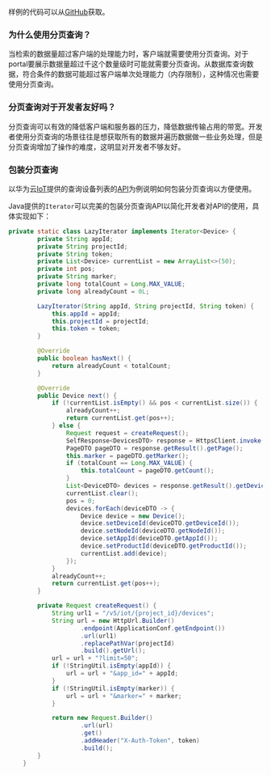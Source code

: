 样例的代码可以从[GitHub](https://github.com/ctlove0523/huaweicloud-iot-application-sdk-java/blob/master/src/main/java/io/ctlove0523/iot/application/device/Devices.java)获取。

### 为什么使用分页查询？

当检索的数据量超过客户端的处理能力时，客户端就需要使用分页查询。对于portal要展示数据量超过千这个数量级时可能就需要分页查询。从数据库查询数据，符合条件的数据可能超过客户端单次处理能力（内存限制），这种情况也需要使用分页查询。

### 分页查询对于开发者友好吗？

分页查询可以有效的降低客户端和服务器的压力，降低数据传输占用的带宽。开发者使用分页查询的场景往往是想获取所有的数据并遍历数据做一些业务处理，但是分页查询增加了操作的难度，这明显对开发者不够友好。

### 包装分页查询

以华为云[IoT](https://www.huaweicloud.com/product/iothub.html)提供的查询设备列表的[API](https://support.huaweicloud.com/api-iothub/iot_06_v5_0048.html)为例说明如何包装分页查询以方便使用。

Java提供的`Iterator`可以完美的包装分页查询API以简化开发者对API的使用，具体实现如下：

~~~java
private static class LazyIterator implements Iterator<Device> {
        private String appId;
        private String projectId;
        private String token;
        private List<Device> currentList = new ArrayList<>(50);
        private int pos;
        private String marker;
        private long totalCount = Long.MAX_VALUE;
        private long alreadyCount = 0L;

        LazyIterator(String appId, String projectId, String token) {
            this.appId = appId;
            this.projectId = projectId;
            this.token = token;
        }

        @Override
        public boolean hasNext() {
            return alreadyCount < totalCount;
        }

        @Override
        public Device next() {
            if (!currentList.isEmpty() && pos < currentList.size()) {
                alreadyCount++;
                return currentList.get(pos++);
            } else {
                Request request = createRequest();
                SelfResponse<DevicesDTO> response = HttpsClient.invoke(request, DevicesDTO.class);
                PageDTO pageDTO = response.getResult().getPage();
                this.marker = pageDTO.getMarker();
                if (totalCount == Long.MAX_VALUE) {
                    this.totalCount = pageDTO.getCount();
                }
                List<DeviceDTO> devices = response.getResult().getDevices();
                currentList.clear();
                pos = 0;
                devices.forEach(deviceDTO -> {
                    Device device = new Device();
                    device.setDeviceId(deviceDTO.getDeviceId());
                    device.setNodeId(deviceDTO.getNodeId());
                    device.setAppId(deviceDTO.getAppId());
                    device.setProductId(deviceDTO.getProductId());
                    currentList.add(device);
                });
            }
            alreadyCount++;
            return currentList.get(pos++);
        }

        private Request createRequest() {
            String url1 = "/v5/iot/{project_id}/devices";
            String url = new HttpUrl.Builder()
                    .endpoint(ApplicationConf.getEndpoint())
                    .url(url1)
                    .replacePathVar(projectId)
                    .build().getUrl();
            url = url + "?limit=50";
            if (!StringUtil.isEmpty(appId)) {
                url = url + "&app_id=" + appId;
            }
            if (!StringUtil.isEmpty(marker)) {
                url = url + "&marker=" + marker;
            }

            return new Request.Builder()
                    .url(url)
                    .get()
                    .addHeader("X-Auth-Token", token)
                    .build();
        }
    }
~~~

